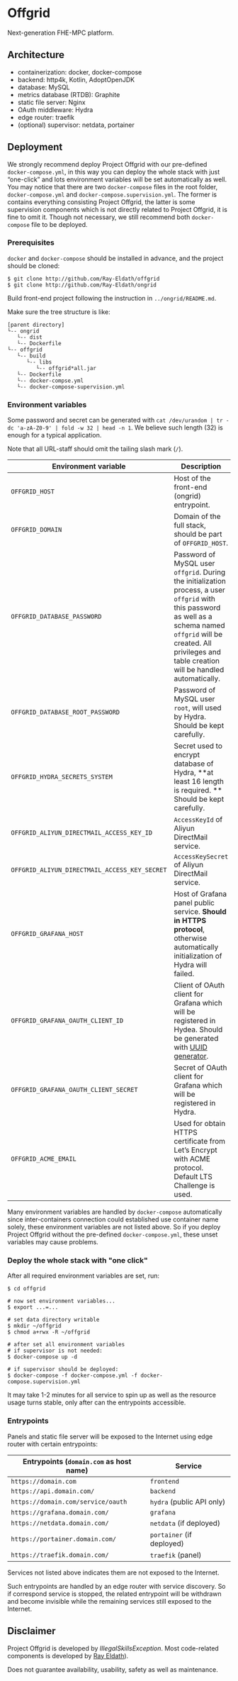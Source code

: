 # Offgrid

Next-generation FHE-MPC platform.


## Architecture

 - containerization: docker, docker-compose
 - backend: http4k, Kotlin, AdoptOpenJDK
 - database: MySQL
 - metrics database (RTDB): Graphite
 - static file server: Nginx
 - OAuth middleware: Hydra
 - edge router: traefik
 - (optional) supervisor: netdata, portainer

## Deployment

We strongly recommend deploy Project Offgrid with our pre-defined `docker-compose.yml`, in this way you can deploy the whole stack with just “one-click” and lots environment variables will be set automatically as well. You may notice that there are two `docker-compose` files in the root folder, `docker-compose.yml` and `docker-compose.supervision.yml`. The former is contains everything consisting Project Offgrid, the latter is some supervision components which is not directly related to Project Offgrid, it is fine to omit it. Though not necessary, we still recommend both `docker-compose` file to be deployed.

### Prerequisites

`docker` and `docker-compose` should be installed in advance, and the project should be cloned: 

```shell script
$ git clone http://github.com/Ray-Eldath/offgrid
$ git clone http://github.com/Ray-Eldath/ongrid
```

Build front-end project following the instruction in `../ongrid/README.md`.

Make sure the tree structure is like:

```
[parent directory]
└-- ongrid
   └-- dist
   └-- Dockerfile
└-- offgrid
   └-- build
      └-- libs
         └-- offgrid*all.jar
   └-- Dockerfile
   └-- docker-compse.yml
   └-- docker-compose-supervision.yml
```

### Environment variables

Some password and secret can be generated with `cat /dev/urandom | tr -dc 'a-zA-Z0-9' | fold -w 32 | head -n 1`. We believe such length (32) is enough for a typical application.

Note that all URL-staff should omit the tailing slash mark (`/`).

| Environment variable                          | Description                                                  | Example                            |
| --------------------------------------------- | ------------------------------------------------------------ | ---------------------------------- |
| `OFFGRID_HOST`                                | Host of the front-end (ongrid) entrypoint.                 | `https://offgrid.org`              |
|`OFFGRID_DOMAIN`  |Domain of the full stack, should be part of `OFFGRID_HOST`.|`offgrid.org`|
| `OFFGRID_DATABASE_PASSWORD`                   | Password of MySQL user `offgrid`. During the initialization process, a user `offgrid` with this password as well as a schema named `offgrid` will be created. All privileges and table creation will be handled automatically. | N/A |
| `OFFGRID_DATABASE_ROOT_PASSWORD`              | Password of MySQL user `root`, will used by Hydra. Should be kept carefully. | N/A                                |
| `OFFGRID_HYDRA_SECRETS_SYSTEM`                | Secret used to encrypt database of Hydra, **at least 16 length is required. ** Should be kept carefully. | N/A                             |
| `OFFGRID_ALIYUN_DIRECTMAIL_ACCESS_KEY_ID`     | `AccessKeyId` of Aliyun DirectMail service.                  | N/A                                |
| `OFFGRID_ALIYUN_DIRECTMAIL_ACCESS_KEY_SECRET` | `AccessKeySecret` of Aliyun DirectMail service.              | N/A                                |
| `OFFGRID_GRAFANA_HOST`                        | Host of Grafana panel public service. **Should in HTTPS protocol**, otherwise automatically initialization of Hydra will failed. | `https://grafana.offgrid.org`      |
|`OFFGRID_GRAFANA_OAUTH_CLIENT_ID`|Client of OAuth client for Grafana which will be registered in Hydea. Should be generated with [UUID generator](https://www.uuidgenerator.net/).|`fd74b5fc-1132-458e-80ac-404e01da8bfd`|
| `OFFGRID_GRAFANA_OAUTH_CLIENT_SECRET` | Secret of OAuth client for Grafana which will be registered in Hydra. | N/A |
|`OFFGRID_ACME_EMAIL`|Used for obtain HTTPS certificate from Let’s Encrypt with ACME protocol. Default LTS Challenge is used.|`alpha.beta@omega`|

Many environment variables are handled by `docker-compose` automatically since inter-containers connection could established use container name solely, these environment variables are not listed above. So if you deploy Project Offgrid without the pre-defined `docker-compose.yml`, these unset variables may cause problems.

### Deploy the whole stack with "one click"

After all required environment variables are set, run:

```shell script
$ cd offgrid

# now set environment variables...
$ export ...=...

# set data directory writable
$ mkdir ~/offgrid
$ chmod a+rwx -R ~/offgrid

# after set all environment variables
# if supervisor is not needed:
$ docker-compose up -d

# if supervisor should be deployed: 
$ docker-compose -f docker-compose.yml -f docker-compose.supervision.yml
```

It may take 1-2 minutes for all service to spin up as well as the resource usage turns stable, only after can the entrypoints accessible.

### Entrypoints

Panels and static file server will be exposed to the Internet using edge router with certain entrypoints:

| Entrypoints (`domain.com` as host name) | Service                   |
| --------------------------------------- | ------------------------- |
| `https://domain.com`                    | `frontend`                |
| `https://api.domain.com/`               | `backend`                 |
| `https://domain.com/service/oauth`      | `hydra` (public API only) |
| `https://grafana.domain.com/`           | `grafana`                 |
| `https://netdata.domain.com/`           | `netdata` (if deployed)   |
| `https://portainer.domain.com/`         | `portainer` (if deployed) |
| `https://traefik.domain.com/`           | `traefik` (panel)         |

Services not listed above indicates them are not exposed to the Internet. 

Such entrypoints are handled by an edge router with service discovery. So if correspond service is stopped, the related entrypoint will be withdrawn and become invisible while the remaining services still exposed to the Internet.

## Disclaimer

Project Offgrid is developed by *IllegalSkillsException*. Most code-related components is developed by [Ray Eldath](https://github.com/Ray-Eldath)).

Does not guarantee availability, usability, safety as well as maintenance.